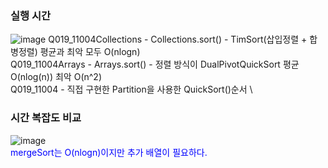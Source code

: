### 실행 시간
![image](https://user-images.githubusercontent.com/57795722/186300971-dae4c6bd-5312-46dd-83c1-76ee8ccd27fd.png)
Q019_11004Collections - Collections.sort() - TimSort(삽입정렬 + 합병정렬) 평균과 최악 모두 O(nlogn) \
Q019_11004Arrays - Arrays.sort() - 정렬 방식이 DualPivotQuickSort 평균O(nlog(n)) 최악 O(n^2) \
Q019_11004 - 직접 구현한 Partition을 사용한 QuickSort()순서 \

### 시간 복잡도 비교
![image](https://user-images.githubusercontent.com/57795722/186301486-5bff7b5d-252d-41af-b467-b04832e11df7.png) \
<span style="color:blue">mergeSort는 O(nlogn)이지만 추가 배열이 필요하다.</span>
